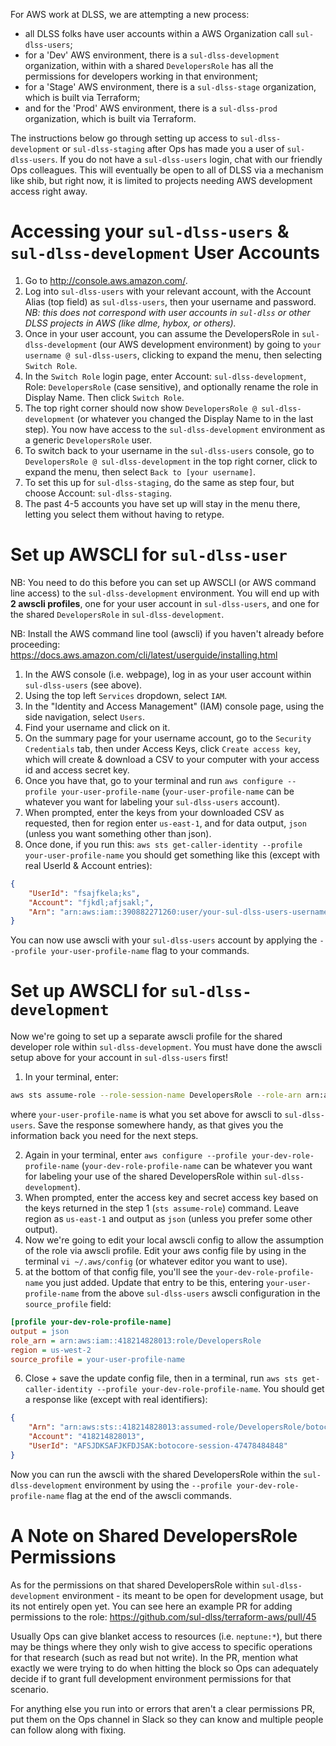 For AWS work at DLSS, we are attempting a new process:
- all DLSS folks have user accounts within a AWS Organization call `sul-dlss-users`;
- for a 'Dev' AWS environment, there is a `sul-dlss-development` organization, within with a shared `DevelopersRole` has all the permissions for developers working in that environment;
- for a 'Stage' AWS environment, there is a `sul-dlss-stage` organization, which is built via Terraform;
- and for the 'Prod' AWS environment, there is a `sul-dlss-prod` organization, which is built via Terraform.

The instructions below go through setting up access to `sul-dlss-development` or `sul-dlss-staging` after Ops has made you a user of `sul-dlss-users`. If you do not have a `sul-dlss-users` login, chat with our friendly Ops colleagues. This will eventually be open to all of DLSS via a mechanism like shib, but right now, it is limited to projects needing AWS development access right away.

# Accessing your `sul-dlss-users` & `sul-dlss-development` User Accounts

1. Go to http://console.aws.amazon.com/.
2. Log into `sul-dlss-users` with your relevant account, with the Account Alias (top field) as `sul-dlss-users`, then your username and password. *NB: this does not correspond with user accounts in `sul-dlss` or other DLSS projects in AWS (like dlme, hybox, or others).*
3. Once in your user account, you can assume the DevelopersRole in `sul-dlss-development` (our AWS development environment) by going to `your username @ sul-dlss-users`, clicking to expand the menu, then selecting `Switch Role`.
4. In the `Switch Role` login page, enter Account: `sul-dlss-development`, Role: `DevelopersRole` (case sensitive), and optionally rename the role in Display Name. Then click `Switch Role`.
5. The top right corner should now show `DevelopersRole @ sul-dlss-development` (or whatever you changed the Display Name to in the last step). You now have access to the `sul-dlss-development` environment as a generic `DevelopersRole` user.
6. To switch back to your username in the `sul-dlss-users` console, go to `DevelopersRole @ sul-dlss-development` in the top right corner, click to expand the menu, then select `Back to [your username]`.
7. To set this up for `sul-dlss-staging`, do the same as step four, but choose Account: `sul-dlss-staging`.  
8. The past 4-5 accounts you have set up will stay in the menu there, letting you select them without having to retype. 

# Set up AWSCLI for `sul-dlss-user`

NB: You need to do this before you can set up AWSCLI (or AWS command line access) to the `sul-dlss-development` environment. You will end up with **2 awscli profiles**, one for your user account in `sul-dlss-users`, and one for the shared `DevelopersRole` in `sul-dlss-development`.
 
NB: Install the AWS command line tool (awscli) if you haven't already before proceeding: https://docs.aws.amazon.com/cli/latest/userguide/installing.html

1. In the AWS console (i.e. webpage), log in as your user account within `sul-dlss-users` (see above).
2. Using the top left `Services` dropdown, select `IAM`. 
3. In the "Identity and Access Management" (IAM) console page, using the side navigation, select `Users`. 
4. Find your username and click on it.
5. On the summary page for your username account, go to the `Security Credentials` tab, then under Access Keys, click `Create access key`, which will create & download a CSV to your computer with your access id and access secret key.
6. Once you have that, go to your terminal and run `aws configure --profile your-user-profile-name` (`your-user-profile-name` can be whatever you want for labeling your `sul-dlss-users` account).
7. When prompted, enter the keys from your downloaded CSV as requested, then for region enter `us-east-1`, and for data output, `json` (unless you want something other than json).
8. Once done, if you run this: `aws sts get-caller-identity --profile your-user-profile-name`
you should get something like this (except with real UserId & Account entries):

```json
{
    "UserId": "fsajfkela;ks",
    "Account": "fjkdl;afjsakl;",
    "Arn": "arn:aws:iam::390882271260:user/your-sul-dlss-users-username"
}
``` 

You can now use awscli with your `sul-dlss-users` account by applying the `--profile your-user-profile-name` flag to your commands.

# Set up AWSCLI for `sul-dlss-development`

Now we're going to set up a separate awscli profile for the shared developer role within `sul-dlss-development`. You must have done the awscli setup above for your account in `sul-dlss-users` first!

1. In your terminal, enter: 
```bash
aws sts assume-role --role-session-name DevelopersRole --role-arn arn:aws:iam::418214828013:role/DevelopersRole --profile your-user-profile-name
```
where `your-user-profile-name` is what you set above for awscli to `sul-dlss-users`. Save the response somewhere handy, as that gives you the information back you need for the next steps.

2. Again in your terminal, enter `aws configure --profile your-dev-role-profile-name` (`your-dev-role-profile-name` can be whatever you want for labeling your use of the shared DevelopersRole within `sul-dlss-development`).
3. When prompted, enter the access key and secret access key based on the keys returned in the step 1 (`sts assume-role`) command. Leave region as `us-east-1` and output as `json` (unless you prefer some other output).
4. Now we're going to edit your local awscli config to allow the assumption of the role via awscli profile. Edit your aws config file by using in the terminal `vi ~/.aws/config` (or whatever editor you want to use).
5. at the bottom of that config file, you'll see the `your-dev-role-profile-name` you just added. Update that entry to be this, entering `your-user-profile-name` from the above `sul-dlss-users` awscli configuration in the `source_profile` field: 

```ini
[profile your-dev-role-profile-name]
output = json
role_arn = arn:aws:iam::418214828013:role/DevelopersRole
region = us-west-2
source_profile = your-user-profile-name
```

6. Close + save the update config file, then in a terminal, run `aws sts get-caller-identity --profile your-dev-role-profile-name`. You should get a response like (except with real identifiers):

```json
{
    "Arn": "arn:aws:sts::418214828013:assumed-role/DevelopersRole/botocore-session-47478484848",
    "Account": "418214828013",
    "UserId": "AFSJDKSAFJKFDJSAK:botocore-session-47478484848"
}
``` 

Now you can run the awscli with the shared DevelopersRole within the `sul-dlss-development` environment by using the `--profile your-dev-role-profile-name` flag at the end of the awscli commands.

# A Note on Shared DevelopersRole Permissions

As for the permissions on that shared DevelopersRole within `sul-dlss-development` environment - its meant to be open for development usage, but its not entirely open yet. You can see here an example PR for adding permissions to the role: https://github.com/sul-dlss/terraform-aws/pull/45

Usually Ops can give blanket access to resources (i.e. `neptune:*`), but there may be things where they only wish to give access to specific operations for that research (such as read but not write).  In the PR, mention what exactly we were trying to do when hitting the block so Ops can adequately decide if to grant full development environment permissions for that scenario.

For anything else you run into or errors that aren't a clear permissions PR, put them on the Ops channel in Slack so they can know and multiple people can follow along with fixing.